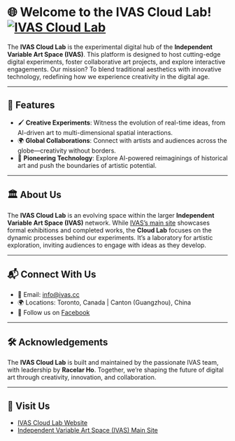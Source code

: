 # 🌐 Welcome to the IVAS Cloud Lab! [![IVAS Cloud Lab](https://img.shields.io/badge/IVAS-Lab-blueviolet)](https://ivas.cloud/)

The **IVAS Cloud Lab** is the experimental digital hub of the **Independent Variable Art Space (IVAS)**. This platform is designed to host cutting-edge digital experiments, foster collaborative art projects, and explore interactive engagements. Our mission? To blend traditional aesthetics with innovative technology, redefining how we experience creativity in the digital age.

---

## 🚀 Features
- 🖌️ **Creative Experiments**: Witness the evolution of real-time ideas, from AI-driven art to multi-dimensional spatial interactions.
- 🌍 **Global Collaborations**: Connect with artists and audiences across the globe—creativity without borders.
- 🤖 **Pioneering Technology**: Explore AI-powered reimaginings of historical art and push the boundaries of artistic potential.

---

## 🏛 About Us
The **IVAS Cloud Lab** is an evolving space within the larger **Independent Variable Art Space (IVAS)** network. While [IVAS’s main site](https://www.ivas.cc/) showcases formal exhibitions and completed works, the **Cloud Lab** focuses on the dynamic processes behind our experiments. It’s a laboratory for artistic exploration, inviting audiences to engage with ideas as they develop.

---

## 📬 Connect With Us
- 📧 Email: [info@ivas.cc](mailto:info@ivas.cc)
- 🌍 Locations: Toronto, Canada | Canton (Guangzhou), China
- 💬 Follow us on [Facebook](https://www.facebook.com/ivartspaceo/)

---

## 🛠 Acknowledgements
The **IVAS Cloud Lab** is built and maintained by the passionate IVAS team, with leadership by **Racelar Ho**. Together, we’re shaping the future of digital art through creativity, innovation, and collaboration.

---

## 🔗 Visit Us
- [IVAS Cloud Lab Website](https://ivas.cloud/)
- [Independent Variable Art Space (IVAS) Main Site](https://www.ivas.cc/)
